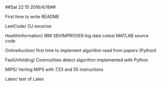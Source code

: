 ##Sat 22:15 2016/4/16##

First time to write README

LeetCode/	OJ excerise

HealthInformation/	IBM SBVIMPROVER big data cotest MATLAB source code 

OnlineAuction/	first time to implement algorithm read from papers (Python)

FastUnfolding/	Commutities detect algorithm implemented with Python

MIPS/	Verilog MIPS with 7,53 and 55 instructions

Latex/  test of Latex


